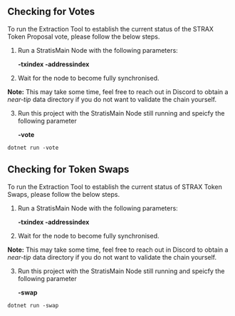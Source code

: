 ## Checking for Votes

To run the Extraction Tool to establish the current status of the STRAX Token Proposal vote, please follow the below steps.

 1. Run a StratisMain Node with the following parameters:

      **-txindex
      -addressindex**

2.  Wait for the node to become fully synchronised. 

**Note:** This may take some time, feel free to reach out in Discord to obtain a *near-tip* data directory if you do not want to validate the chain yourself.

 3.  Run this project with the StratisMain Node still running and speicfy the following parameter
 
	 **-vote**
	
	dotnet run -vote
	 
## Checking for Token Swaps

To run the Extraction Tool to establish the current status of STRAX Token Swaps, please follow the below steps.

 1. Run a StratisMain Node with the following parameters:

      **-txindex
      -addressindex**

2.  Wait for the node to become fully synchronised. 

**Note:** This may take some time, feel free to reach out in Discord to obtain a *near-tip* data directory if you do not want to validate the chain yourself.

 3.  Run this project with the StratisMain Node still running and speicfy the following parameter
 
	 **-swap**

	dotnet run -swap
